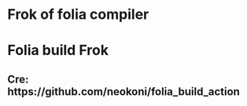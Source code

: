 <h1>Frok of folia compiler<h1>
Folia build Frok
<h2>Cre: https://github.com/neokoni/folia_build_action</h2>
